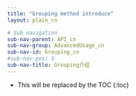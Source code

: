 ```yaml
---
title: "Grouping method introduce"
layout: plain_cn

# Sub navigation
sub-nav-parent: API_cn
sub-nav-group: AdvancedUsage_cn
sub-nav-id: Grouping_cn
#sub-nav-pos: 3
sub-nav-title: Grouping介绍
---
```


* This will be replaced by the TOC
{:toc}
